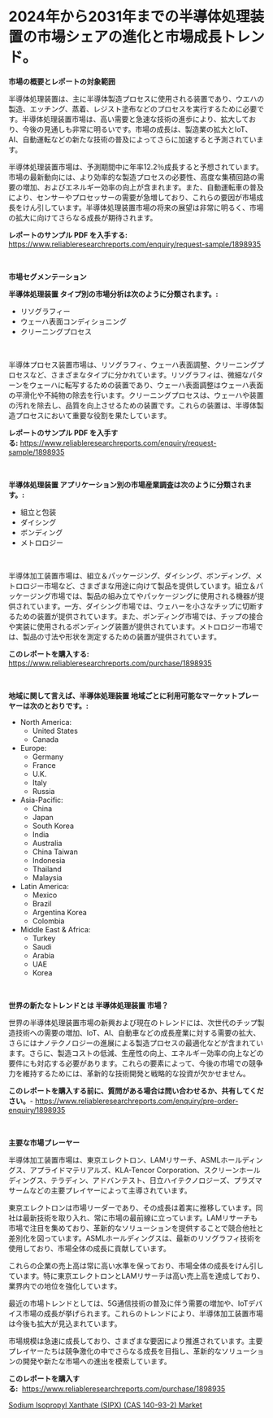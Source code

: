 <p><h1>2024年から2031年までの半導体処理装置の市場シェアの進化と市場成長トレンド。</h1></p><p><strong>市場の概要とレポートの対象範囲</strong></p>
<p><p>半導体処理装置は、主に半導体製造プロセスに使用される装置であり、ウエハの製造、エッチング、蒸着、レジスト塗布などのプロセスを実行するために必要です。半導体処理装置市場は、高い需要と急速な技術の進歩により、拡大しており、今後の見通しも非常に明るいです。市場の成長は、製造業の拡大とIoT、AI、自動運転などの新たな技術の普及によってさらに加速すると予測されています。</p><p>半導体処理装置市場は、予測期間中に年率12.2％成長すると予想されています。市場の最新動向には、より効率的な製造プロセスの必要性、高度な集積回路の需要の増加、およびエネルギー効率の向上が含まれます。また、自動運転車の普及により、センサーやプロセッサーの需要が急増しており、これらの要因が市場成長をけん引しています。半導体処理装置市場の将来の展望は非常に明るく、市場の拡大に向けてさらなる成長が期待されます。</p></p>
<p><strong>レポートのサンプル PDF を入手する:</strong> <a href="https://www.reliableresearchreports.com/enquiry/request-sample/1898935">https://www.reliableresearchreports.com/enquiry/request-sample/1898935</a></p>
<p>&nbsp;</p>
<p><strong>市場セグメンテーション</strong></p>
<p><strong>半導体処理装置 タイプ別の市場分析は次のように分類されます。:</strong></p>
<p><ul><li>リソグラフィー</li><li>ウェーハ表面コンディショニング</li><li>クリーニングプロセス</li></ul></p>
<p>&nbsp;</p>
<p><p>半導体プロセス装置市場は、リソグラフィ、ウェーハ表面調整、クリーニングプロセスなど、さまざまなタイプに分かれています。リソグラフィは、微細なパターンをウェーハに転写するための装置であり、ウェーハ表面調整はウェーハ表面の平滑化や不純物の除去を行います。クリーニングプロセスは、ウェーハや装置の汚れを除去し、品質を向上させるための装置です。これらの装置は、半導体製造プロセスにおいて重要な役割を果たしています。</p></p>
<p><strong>レポートのサンプル PDF を入手する:</strong>&nbsp;<a href="https://www.reliableresearchreports.com/enquiry/request-sample/1898935">https://www.reliableresearchreports.com/enquiry/request-sample/1898935</a></p>
<p>&nbsp;</p>
<p><strong> 半導体処理装置 アプリケーション別の市場産業調査は次のように分類されます。:</strong></p>
<p><ul><li>組立と包装</li><li>ダイシング</li><li>ボンディング</li><li>メトロロジー</li></ul></p>
<p>&nbsp;</p>
<p><p>半導体加工装置市場は、組立＆パッケージング、ダイシング、ボンディング、メトロロジー市場など、さまざまな用途に向けて製品を提供しています。組立＆パッケージング市場では、製品の組み立てやパッケージングに使用される機器が提供されています。一方、ダイシング市場では、ウェハーを小さなチップに切断するための装置が提供されています。また、ボンディング市場では、チップの接合や実装に使用されるボンディング装置が提供されています。メトロロジー市場では、製品の寸法や形状を測定するための装置が提供されています。</p></p>
<p><strong>このレポートを購入する:</strong>&nbsp; <a href="https://www.reliableresearchreports.com/purchase/1898935">https://www.reliableresearchreports.com/purchase/1898935</a></p>
<p>&nbsp;</p>
<p><strong>地域に関して言えば、半導体処理装置 地域ごとに利用可能なマーケットプレーヤーは次のとおりです。:</strong></p>
<p><ul>
    <li>
        North America:
        <ul>
            <li>United States</li>
            <li>Canada</li>
        </ul>
    </li>
    <li>
        Europe:
        <ul>
            <li>Germany</li>
            <li>France</li>
            <li>U.K.</li>
            <li>Italy</li>
            <li>Russia</li>
        </ul>
    </li>
    <li>
        Asia-Pacific:
        <ul>
            <li>China</li>
            <li>Japan</li>
            <li>South Korea</li>
            <li>India</li>
            <li>Australia</li>
            <li>China Taiwan</li>
            <li>Indonesia</li>
            <li>Thailand</li>
            <li>Malaysia</li>
        </ul>
    </li>
    <li>
        Latin America:
        <ul>
            <li>Mexico</li>
            <li>Brazil</li>
            <li>Argentina Korea</li>
            <li>Colombia</li>
        </ul>
    </li>
    <li>
        Middle East & Africa:
        <ul>
            <li>Turkey</li>
            <li>Saudi</li>
            <li>Arabia</li>
            <li>UAE</li>
            <li>Korea</li>
        </ul>
    </li>
    </ul></p>
<p>&nbsp;</p>
<p><strong>世界の新たなトレンドとは 半導体処理装置 市場？</strong></p>
<p><p>世界の半導体処理装置市場の新興および現在のトレンドには、次世代のチップ製造技術への需要の増加、IoT、AI、自動車などの成長産業に対する需要の拡大、さらにはナノテクノロジーの進展による製造プロセスの最適化などが含まれています。さらに、製造コストの低減、生産性の向上、エネルギー効率の向上などの要件にも対応する必要があります。これらの要素によって、今後の市場での競争力を維持するためには、革新的な技術開発と戦略的な投資が欠かせません。</p></p>
<p><strong>このレポートを購入する前に、質問がある場合は問い合わせるか、共有してください。</strong>- <a href="https://www.reliableresearchreports.com/enquiry/pre-order-enquiry/1898935">https://www.reliableresearchreports.com/enquiry/pre-order-enquiry/1898935</a></p>
<p>&nbsp;</p>
<p><strong>主要な市場プレーヤー</strong></p>
<p><p>半導体加工装置市場は、東京エレクトロン、LAMリサーチ、ASMLホールディングス、アプライドマテリアルズ、KLA-Tencor Corporation、スクリーンホールディングス、テラディン、アドバンテスト、日立ハイテクノロジーズ、プラズマサームなどの主要プレイヤーによって主導されています。 </p><p>東京エレクトロンは市場リーダーであり、その成長は着実に推移しています。同社は最新技術を取り入れ、常に市場の最前線に立っています。LAMリサーチも市場で注目を集めており、革新的なソリューションを提供することで競合他社と差別化を図っています。ASMLホールディングスは、最新のリソグラフィ技術を使用しており、市場全体の成長に貢献しています。</p><p>これらの企業の売上高は常に高い水準を保っており、市場全体の成長をけん引しています。特に東京エレクトロンとLAMリサーチは高い売上高を達成しており、業界内での地位を強化しています。</p><p>最近の市場トレンドとしては、5G通信技術の普及に伴う需要の増加や、IoTデバイス市場の成長が挙げられます。これらのトレンドにより、半導体加工装置市場は今後も拡大が見込まれています。</p><p>市場規模は急速に成長しており、さまざまな要因により推進されています。主要プレイヤーたちは競争激化の中でさらなる成長を目指し、革新的なソリューションの開発や新たな市場への進出を模索しています。</p></p>
<p><strong>このレポートを購入する:</strong>&nbsp;&nbsp;<a href="https://www.reliableresearchreports.com/purchase/1898935">https://www.reliableresearchreports.com/purchase/1898935</a></p>
<p><p><a href="https://github.com/Glendatilghmankmgz0rbhwpy/Market-Research-Report-List-1/blob/main/sodium-isopropyl-xanthate-sipx-cas-140-93-2-market.md">Sodium Isopropyl Xanthate (SIPX) (CAS 140-93-2) Market</a></p></p>